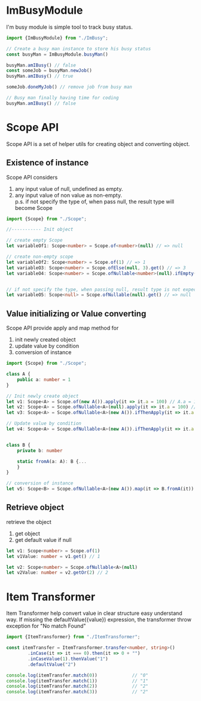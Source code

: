 # ImBusyModule

I'm busy module is simple tool to track busy status.

````typescript
import {ImBusyModule} from "./ImBusy";

// Create a busy man instance to store his busy status
const busyMan = ImBusyModule.busyMan()

busyMan.amIBusy() // false
const someJob = busyMan.newJob()
busyMan.amIBusy() // true

someJob.doneMyJob() // remove job from busy man

// Busy man finally having time for coding
busyMan.amIBusy() // false 
````

# Scope API

Scope API is a set of helper utils for creating object and converting object.

## Existence of instance

Scope API considers

1. any input value of null, undefined as empty.
2. any input value of non value as non-empty. \
   p.s. if not specify the type of, when pass null, the result type will become Scope<null>

```typescript
import {Scope} from "./Scope";

//----------- Init object

// create empty Scope
let variableOf1: Scope<number> = Scope.of<number>(null) // => null

// create non-empty scope
let variableOf2: Scope<number> = Scope.of(1) // => 1
let variableO3: Scope<number> = Scope.ofElse(null, 3).get() // => 3
let variableO4: Scope<number> = Scope.ofNullable<number>(null).ifEmpty(4).get() // => 4


// if not specify the type, when passing null, result type is not expected
let variableO5: Scope<null> = Scope.ofNullable(null).get() // => null
```

## Value initializing or Value converting

Scope API provide apply and map method for

1. init newly created object
2. update value by condition
3. conversion of instance

```typescript
import {Scope} from "./Scope";

class A {
    public a: number = 1
}

// Init newly create object
let v1: Scope<A> = Scope.of(new A()).apply(it => it.a = 100) // A.a = 100
let v2: Scope<A> = Scope.ofNullable<A>(null).apply(it => it.a = 100) // A = null, if null apply statment is not executed
let v3: Scope<A> = Scope.ofNullable<A>(new A()).ifThenApply(it => it.a == 1, it => it.a = 2) // A.a = 2

// Update value by condition
let v4: Scope<A> = Scope.ofNullable<A>(new A()).ifThenApply(it => it.a == 0, it => it.a = 2) // A.a = 1


class B {
    private b: number

    static fromA(a: A): B {...
    }
}

// conversion of instance
let v5: Scope<B> = Scope.ofNullable<A>(new A()).map(it => B.fromA(it))
```

## Retrieve object

retrieve the object

1. get object
2. get default value if null

```typescript
let v1: Scope<number> = Scope.of(1)
let v1Value: number = v1.get() // 1

let v2: Scope<number> = Scope.ofNullable<A>(null)
let v2Value: number = v2.getOr(2) // 2
```

# Item Transformer

Item Transformer help convert value in clear structure easy understand way.
If missing the defaultValue({value}) expression, the transformer throw exception for "No match Found"







































































































































































































































```typescript
import {ItemTransformer} from "./ItemTransformer";

const itemTransfer = ItemTransformer.transfer<number, string>()
        .inCase(it => it === 0).then(it => 0 + "")
        .inCaseValue(1).thenValue("1")
        .defaultValue("2")

console.log(itemTransfer.match(0))             // "0"
console.log(itemTransfer.match(1))             // "1"
console.log(itemTransfer.match(2))             // "2"
console.log(itemTransfer.match(3))             // "2"
```


